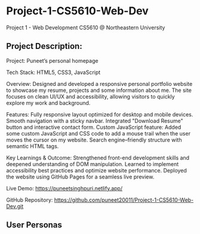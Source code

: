 # Project-1-CS5610-Web-Dev
Project 1 - Web Development CS5610 @ Northeastern University 

## **Project Description:**

Project: Puneet’s personal homepage

Tech Stack: HTML5, CSS3, JavaScript

Overview: Designed and developed a responsive personal portfolio website to showcase my resume, projects and some information about me. The site focuses on clean UI/UX and accessibility, allowing visitors to quickly explore my work and background.

Features:
Fully responsive layout optimized for desktop and mobile devices.
Smooth navigation with a sticky navbar.
Integrated "Download Resume" button and interactive contact form.
Custom JavaScript feature: Added some custom JavaScript and CSS code to add a mouse trail when the user moves the cursor on my website. 
Search engine–friendly structure with semantic HTML tags.

Key Learnings & Outcome:
Strengthened front-end development skills and deepened understanding of DOM manipulation.
Learned to implement accessibility best practices and optimize website performance.
Deployed the website using GitHub Pages for a seamless live preview.

Live Demo: https://puneetsinghpuri.netlify.app/

GitHub Repository: https://github.com/puneet20011/Project-1-CS5610-Web-Dev.git

## **User Personas** 

